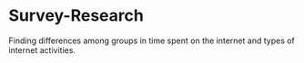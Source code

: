 # Survey-Research
Finding differences among groups in time spent on the internet and types of internet activities.
